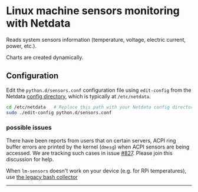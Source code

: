 <!--
title: "Linux machine sensors monitoring with Netdata"
custom_edit_url: "https://github.com/netdata/netdata/edit/master/collectors/python.d.plugin/sensors/README.md"
sidebar_label: "sensors-python.d.plugin"
learn_status: "Published"
learn_topic_type: "References"
learn_rel_path: "References/Collectors references/Devices"
-->

# Linux machine sensors monitoring with Netdata

Reads system sensors information (temperature, voltage, electric current, power, etc.).

Charts are created dynamically.

## Configuration

Edit the `python.d/sensors.conf` configuration file using `edit-config` from the Netdata [config
directory](https://github.com/netdata/netdata/blob/master/docs/configure/nodes.md), which is typically at `/etc/netdata`.

```bash
cd /etc/netdata   # Replace this path with your Netdata config directory, if different
sudo ./edit-config python.d/sensors.conf
```

### possible issues

There have been reports from users that on certain servers, ACPI ring buffer errors are printed by the kernel (`dmesg`) when ACPI sensors are being accessed.
We are tracking such cases in issue [#827](https://github.com/netdata/netdata/issues/827).
Please join this discussion for help.

When `lm-sensors` doesn't work on your device (e.g. for RPi temperatures), use [the legacy bash collector](https://github.com/netdata/netdata/blob/master/collectors/charts.d.plugin/sensors/README.md)

---


